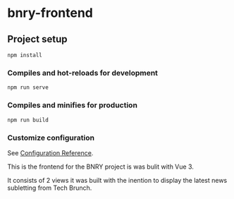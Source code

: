 # bnry-frontend

## Project setup
```
npm install
```

### Compiles and hot-reloads for development
```
npm run serve
```

### Compiles and minifies for production
```
npm run build
```

### Customize configuration
See [Configuration Reference](https://cli.vuejs.org/config/).

This is the frontend for the BNRY project is was bulit with Vue 3.

It consists of 2 views it was built with the inention to display the latest news subletting from Tech Brunch.

